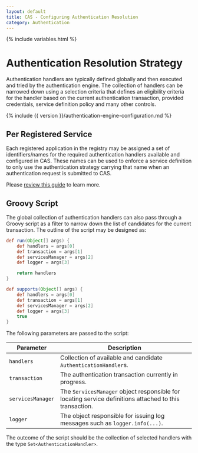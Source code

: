 ```yaml
---
layout: default
title: CAS - Configuring Authentication Resolution
category: Authentication
---
```

{% include variables.html %}


# Authentication Resolution Strategy

Authentication handlers are typically defined globally and then executed and tried by the authentication engine. 
The collection of handlers can be narrowed down using a selection criteria that defines an eligibility criteria
for the handler based on the current authentication transaction, provided credentials, service definition policy
and many other controls. 

{% include {{ version }}/authentication-engine-configuration.md %}

## Per Registered Service

Each registered application in the registry may be assigned a set of identifiers/names for the required authentication 
handlers available and configured in CAS. These names can be used to enforce a service definition to only use the 
authentication strategy carrying that name when an authentication request is submitted to CAS.

Please [review this guide](../services/Configuring-Service-AuthN-Policy.html) to learn more.

## Groovy Script

The global collection of authentication handlers can also pass through a Groovy script as a filter
to narrow down the list of candidates for the current transaction. The outline of the script may be designed as:

```groovy
def run(Object[] args) {
    def handlers = args[0]
    def transaction = args[1]
    def servicesManager = args[2]
    def logger = args[3]

    return handlers
}

def supports(Object[] args) {
    def handlers = args[0]
    def transaction = args[1]
    def servicesManager = args[2]
    def logger = args[3]
    true
}
```

The following parameters are passed to the script:

| Parameter        | Description
|------------------|--------------------------------------------------------------------------------------------
| `handlers`       | Collection of available and candidate `AuthenticationHandler`s.
| `transaction`    | The authentication transaction currently in progress.
| `servicesManager`  | The `ServicesManager` object responsible for locating service definitions attached to this transaction.
| `logger`           | The object responsible for issuing log messages such as `logger.info(...)`.

The outcome of the script should be the collection of selected handlers with the type `Set<AuthenticationHandler>`.
